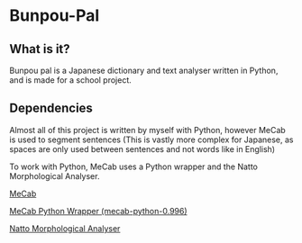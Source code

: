 # Bunpou-Pal
## What is it?
Bunpou pal is a Japanese dictionary and text analyser written in Python, and is made for a school project.

## Dependencies
Almost all of this project is written by myself with Python, however MeCab is used to segment sentences (This is vastly more complex for Japanese, as spaces are only used between sentences and not words like in English)

To work with Python, MeCab uses a Python wrapper and the Natto Morphological Analyser.

[MeCab](http://taku910.github.io/mecab/)

[MeCab Python Wrapper (mecab-python-0.996)](https://drive.google.com/drive/folders/0B4y35FiV1wh7fjQ5SkJETEJEYzlqcUY4WUlpZmR4dDlJMWI5ZUlXN2xZN2s2b0pqT3hMbTQ)

[Natto Morphological Analyser](https://help.github.com/articles/basic-writing-and-formatting-syntax/#links)
